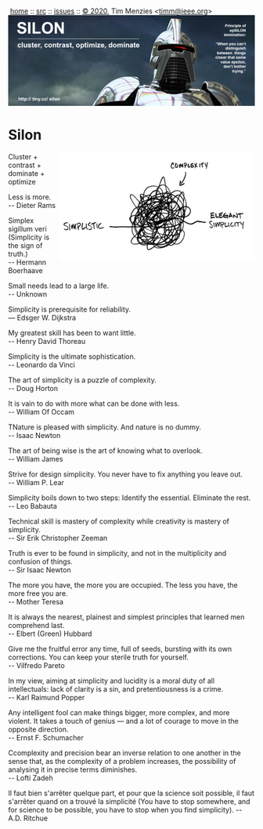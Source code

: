 <a name=top></a><p>       
&nbsp;[home](https://git.io/silon) ::
[src](https://github.com/timm/silon/raw/master/src) ::
[issues](https://git.io/silon) ::
<a href="https://github.com/timm/silon/raw/master/raw/master/LICENSE.md">&copy; 2020</a>,
Tim Menzies
<<a href="mailto:timm@ieee.org">timm&commat;ieee.org</a>>
<br>
[<img width=900 src="https://github.com/timm/silon/raw/master/etc/img/banner.jpg">](https://git.io/silon)<br>


# Silon

<img width=400 align=right src="etc/img/simplicity.jpg">

Cluster + contrast + dominate + optimize 

Less is more.   
-- Dieter Rams

Simplex sigillum veri
(Simplicity is the sign of truth.)  
-- Hermann Boerhaave

Small needs lead to a large life.   
-- Unknown

Simplicity is prerequisite for reliability.  
— Edsger W. Dijkstra

My greatest skill has been to want little.    
-- Henry David Thoreau

Simplicity is the ultimate sophistication.  
-- Leonardo da Vinci

The art of simplicity is a puzzle of complexity.  
-- Doug Horton

It is vain to do with more what can be done with less.   
-- William Of Occam

TNature is pleased with simplicity. And nature is no dummy.   
-- Isaac Newton

The art of being wise is the art of knowing what to overlook.   
-- William James

Strive for design simplicity. You never have to fix anything you leave out.   
-- William P. Lear

Simplicity boils down to two steps: Identify the essential. Eliminate the rest.   
-- Leo Babauta 

Technical skill is mastery of complexity while creativity is mastery of simplicity.  
--  Sir Erik Christopher Zeeman

Truth is ever to be found in simplicity, and not in the multiplicity and confusion of things.  
-- Sir Isaac Newton

The more you have, the more you are occupied. The less you have, the more free you are.  
-- Mother Teresa

It is always the nearest, plainest and simplest principles that learned men comprehend last.  
-- Elbert (Green) Hubbard

Give me the fruitful error any time, full of seeds, bursting with its own corrections. You can keep your sterile truth for yourself.    
--  Vilfredo Pareto

In my view, aiming at simplicity and lucidity is a moral duty of all intellectuals: lack of clarity is a sin, and pretentiousness is a crime.  
--  Karl Raimund Popper

Any intelligent fool can make things bigger, more complex, and more violent. It takes a touch of genius — and a lot of courage to move in the opposite direction.   
-- Ernst F. Schumacher

Ccomplexity and precision bear an inverse relation to one another in the sense that, as the complexity of a problem increases, the possibility of analysing it in precise terms diminishes.  
-- Lofti Zadeh 

Il faut bien s'arrêter quelque part, et pour que la science soit possible, il faut s'arrêter quand on a trouvé la simplicité
(You have to stop somewhere, and for science to be possible, you have to stop when you find simplicity).
-- A.D. Ritchue
